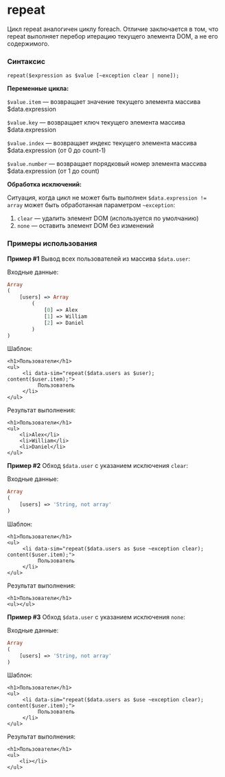 # repeat

Цикл repeat аналогичен циклу foreach. Отличие заключается в том, что repeat выполняет перебор итерацию текущего элемента DOM, а не его содержимого.

### **Синтаксис**

```text
repeat($expression as $value [~exception clear | none]);
```

**Переменные цикла:**

`$value.item` — возвращает значение текущего элемента массива $data.expression

`$value.key` — возвращает ключ текущего элемента массива $data.expression

`$value.index` — возвращает индекс текущего элемента массива $data.expression \(от 0 до count-1\)

`$value.number` — возвращает порядковый номер элемента массива $data.expression \(от 1 до count\)

**Обработка исключений:**

Ситуация, когда цикл не может быть выполнен `$data.expression != array` может быть обработанная параметром `~exception`:

1. `clear` — удалить элемент DOM \(используется по умолчанию\)
2. `none` — оставить элемент DOM без изменений



### Примеры использования

**Пример \#1** Вывод всех пользователей из массива `$data.user`:

Входные данные:

```php
Array
(
    [users] => Array
        (
            [0] => Alex
            [1] => William
            [2] => Daniel
        )
)
```

Шаблон:

```markup
<h1>Пользователи</h1>
<ul>
     <li data-sim="repeat($data.users as $user); content($user.item);">
          Пользователь
     </li>
</ul>​
```

Результат выполнения:

```markup
<h1>Пользователи</h1>
<ul>
    <li>Alex</li>
    <li>William</li>
    <li>Daniel</li>
</ul>
```



**Пример \#2** Обход `$data.user` с указанием исключения `clear`:

Входные данные:

```php
Array
(
    [users] => 'String, not array'
)
```

Шаблон:

```markup
<h1>Пользователи</h1>
<ul>
     <li data-sim="repeat($data.users as $use ~exception clear); content($user.item);">
          Пользователь 
     </li>
</ul>​
```

Результат выполнения:

```markup
<h1>Пользователи</h1>
<ul></ul>​
```



**Пример \#3** Обход `$data.user` с указанием исключения `none`:

Входные данные:

```php
Array
(
    [users] => 'String, not array'
)
```

Шаблон:

```markup
<h1>Пользователи</h1>
<ul>
     <li data-sim="repeat($data.users as $use ~exception clear); content($user.item);">
          Пользователь 
     </li>
</ul>
```

Результат выполнения:

```markup
<h1>Пользователи</h1>
<ul>
    <li></li>
</ul>​
```

